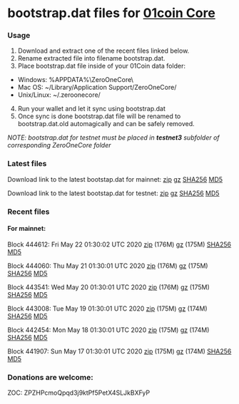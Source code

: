 # bootstrap.dat files for [01coin Core](https://01coin.io)

### Usage

1. Download and extract one of the recent files linked below.
2. Rename extracted file into filename bootstrap.dat.
3. Place bootstrap.dat file inside of your 01Coin data folder:
 - Windows: %APPDATA%\ZeroOneCore\
 - Mac OS: ~/Library/Application Support/ZeroOneCore/
 - Unix/Linux: ~/.zeroonecore/
4. Run your wallet and let it sync using bootstrap.dat
5. Once sync is done bootstrap.dat file will be renamed to bootstrap.dat.old automagically and can be safely removed.

_NOTE: bootstrap.dat for testnet must be placed in **testnet3** subfolder of corresponding ZeroOneCore folder_

### Latest files
Download link to the latest bootstap.dat for mainnet: [zip](https://files.01coin.io/mainnet/bootstrap.dat.zip) [gz](https://files.01coin.io/mainnet/bootstrap.dat.tar.gz) [SHA256](https://files.01coin.io/mainnet/sha256.txt) [MD5](https://files.01coin.io/mainnet/md5.txt)

Download link to the latest bootstap.dat for testnet: [zip](https://files.01coin.io/testnet/bootstrap.dat.zip) [gz](https://files.01coin.io/testnet/bootstrap.dat.tar.gz) [SHA256](https://files.01coin.io/testnet/sha256.txt) [MD5](https://files.01coin.io/testnet/md5.txt)

### Recent files

#### For mainnet:

Block 444612: Fri May 22 01:30:02 UTC 2020 [zip](https://files.01coin.io/mainnet/2020-05-22/bootstrap.dat.zip) (176M) [gz](https://files.01coin.io/mainnet/2020-05-22/bootstrap.dat.tar.gz) (175M) [SHA256](https://files.01coin.io/mainnet/2020-05-22/sha256.txt) [MD5](https://files.01coin.io/mainnet/2020-05-22/md5.txt)

Block 444060: Thu May 21 01:30:01 UTC 2020 [zip](https://files.01coin.io/mainnet/2020-05-21/bootstrap.dat.zip) (176M) [gz](https://files.01coin.io/mainnet/2020-05-21/bootstrap.dat.tar.gz) (175M) [SHA256](https://files.01coin.io/mainnet/2020-05-21/sha256.txt) [MD5](https://files.01coin.io/mainnet/2020-05-21/md5.txt)

Block 443541: Wed May 20 01:30:01 UTC 2020 [zip](https://files.01coin.io/mainnet/2020-05-20/bootstrap.dat.zip) (176M) [gz](https://files.01coin.io/mainnet/2020-05-20/bootstrap.dat.tar.gz) (175M) [SHA256](https://files.01coin.io/mainnet/2020-05-20/sha256.txt) [MD5](https://files.01coin.io/mainnet/2020-05-20/md5.txt)

Block 443008: Tue May 19 01:30:01 UTC 2020 [zip](https://files.01coin.io/mainnet/2020-05-19/bootstrap.dat.zip) (175M) [gz](https://files.01coin.io/mainnet/2020-05-19/bootstrap.dat.tar.gz) (174M) [SHA256](https://files.01coin.io/mainnet/2020-05-19/sha256.txt) [MD5](https://files.01coin.io/mainnet/2020-05-19/md5.txt)

Block 442454: Mon May 18 01:30:01 UTC 2020 [zip](https://files.01coin.io/mainnet/2020-05-18/bootstrap.dat.zip) (175M) [gz](https://files.01coin.io/mainnet/2020-05-18/bootstrap.dat.tar.gz) (174M) [SHA256](https://files.01coin.io/mainnet/2020-05-18/sha256.txt) [MD5](https://files.01coin.io/mainnet/2020-05-18/md5.txt)

Block 441907: Sun May 17 01:30:01 UTC 2020 [zip](https://files.01coin.io/mainnet/2020-05-17/bootstrap.dat.zip) (175M) [gz](https://files.01coin.io/mainnet/2020-05-17/bootstrap.dat.tar.gz) (174M) [SHA256](https://files.01coin.io/mainnet/2020-05-17/sha256.txt) [MD5](https://files.01coin.io/mainnet/2020-05-17/md5.txt)


### Donations are welcome:

ZOC: ZPZHPcmoQpqd3j9ktPf5PetX4SLJkBXFyP
